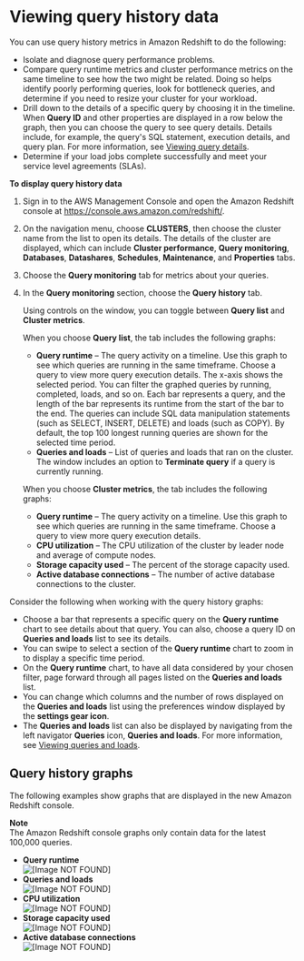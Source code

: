 # Viewing query history data<a name="performance-metrics-query-history"></a>

You can use query history metrics in Amazon Redshift to do the following:
+ Isolate and diagnose query performance problems\. 
+ Compare query runtime metrics and cluster performance metrics on the same timeline to see how the two might be related\. Doing so helps identify poorly performing queries, look for bottleneck queries, and determine if you need to resize your cluster for your workload\.
+ Drill down to the details of a specific query by choosing it in the timeline\. When **Query ID** and other properties are displayed in a row below the graph, then you can choose the query to see query details\. Details include, for example, the query's SQL statement, execution details, and query plan\. For more information, see [Viewing query details](performance-metrics-query-execution-details.md)\.
+ Determine if your load jobs complete successfully and meet your service level agreements \(SLAs\)\. 

**To display query history data**

1. Sign in to the AWS Management Console and open the Amazon Redshift console at [https://console\.aws\.amazon\.com/redshift/](https://console.aws.amazon.com/redshift/)\.

1. On the navigation menu, choose **CLUSTERS**, then choose the cluster name from the list to open its details\. The details of the cluster are displayed, which can include **Cluster performance**, **Query monitoring**, **Databases**, **Datashares**, **Schedules**, **Maintenance**, and **Properties** tabs\. 

1. Choose the **Query monitoring** tab for metrics about your queries\. 

1. In the **Query monitoring** section, choose the **Query history** tab\. 

   Using controls on the window, you can toggle between **Query list** and **Cluster metrics**\. 

   When you choose **Query list**, the tab includes the following graphs: 
   + **Query runtime** – The query activity on a timeline\. Use this graph to see which queries are running in the same timeframe\. Choose a query to view more query execution details\. The x\-axis shows the selected period\. You can filter the graphed queries by running, completed, loads, and so on\. Each bar represents a query, and the length of the bar represents its runtime from the start of the bar to the end\. The queries can include SQL data manipulation statements \(such as SELECT, INSERT, DELETE\) and loads \(such as COPY\)\. By default, the top 100 longest running queries are shown for the selected time period\. 
   + **Queries and loads** – List of queries and loads that ran on the cluster\. The window includes an option to **Terminate query** if a query is currently running\. 

   When you choose **Cluster metrics**, the tab includes the following graphs: 
   + **Query runtime** – The query activity on a timeline\. Use this graph to see which queries are running in the same timeframe\. Choose a query to view more query execution details\. 
   + **CPU utilization** – The CPU utilization of the cluster by leader node and average of compute nodes\. 
   + **Storage capacity used** – The percent of the storage capacity used\. 
   + **Active database connections** – The number of active database connections to the cluster\. 

Consider the following when working with the query history graphs:
+ Choose a bar that represents a specific query on the **Query runtime** chart to see details about that query\. You can also, choose a query ID on **Queries and loads** list to see its details\. 
+ You can swipe to select a section of the **Query runtime** chart to zoom in to display a specific time period\. 
+ On the **Query runtime** chart, to have all data considered by your chosen filter, page forward through all pages listed on the **Queries and loads** list\. 
+ You can change which columns and the number of rows displayed on the **Queries and loads** list using the preferences window displayed by the **settings gear icon**\. 
+ The **Queries and loads** list can also be displayed by navigating from the left navigator **Queries** icon, **Queries and loads**\. For more information, see [Viewing queries and loads](performance-metrics-queries.md)\. 

## Query history graphs<a name="performance-metrics-query-history-examples"></a>

The following examples show graphs that are displayed in the new Amazon Redshift console\. 

**Note**  
The Amazon Redshift console graphs only contain data for the latest 100,000 queries\. 
+ **Query runtime**   
![\[Image NOT FOUND\]](http://docs.aws.amazon.com/redshift/latest/mgmt/images/query-history-query-runtime.png)
+ **Queries and loads**   
![\[Image NOT FOUND\]](http://docs.aws.amazon.com/redshift/latest/mgmt/images/query-history-queries-and-loads.png)
+ **CPU utilization**   
![\[Image NOT FOUND\]](http://docs.aws.amazon.com/redshift/latest/mgmt/images/query-history-cpu-utilization.png)
+ **Storage capacity used**   
![\[Image NOT FOUND\]](http://docs.aws.amazon.com/redshift/latest/mgmt/images/query-history-storage-capacity-used.png)
+ **Active database connections**   
![\[Image NOT FOUND\]](http://docs.aws.amazon.com/redshift/latest/mgmt/images/query-history-active-database-connections.png)